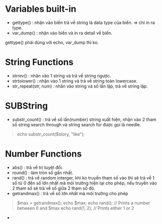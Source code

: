 # Variables built-in
- gettype() : nhận vào biến trả về string là data type của biến. => chỉ in ra type.
- var_dump() : nhận vào biến và in ra detail về biến.

gettype() phải dùng với echo, var_dump thì ko.

# String Functions
- strrev() : nhân vào 1 string và trả về string ngược.
- strtolower() : nhận vào 1 string và trả về string toàn lowercase.
- str_repeat(str, num) : nhần vào string và số lần lặp, trả về string lặp.

# SUBString
- substr_count() : trả về số lần(number) string xuất hiện, nhận vào 2 tham số string search through và string search for được gọi là needle.

>   echo substr_count($story, "like");

# Number Functions
- abs() : trả về trị tuyệt đối.
- round() : làm tròn số gần nhất.
- rand() : trả về random interger, khi ko truyền tham số vào thì sẽ trả về 1 số từ 0 đến số lớn nhất mà môi trường hiện tại cho phép, nếu truyền vào 2 tham số sẽ trả về số giữa 2 tham số đó.
- getrandmax() : trả về số lớn nhất mà môi trường cho phép 

>   $max = getrandmax(); 
>   echo $max;
>   echo rand(); // Prints a number between 0 and $max
>   echo rand(1, 2); // Prints either 1 or 2

- 
